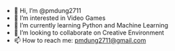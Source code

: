 - 👋 Hi, I’m @pmdung2711
- 👀 I’m interested in Video Games 
- 🌱 I’m currently learning Python and Machine Learning
- 💞️ I’m looking to collaborate on Creative Environment
- 📫 How to reach me: pmdung2711@gmail.com

<!---
pmdung2711/pmdung2711 is a ✨ special ✨ repository because its `README.md` (this file) appears on your GitHub profile.
You can click the Preview link to take a look at your changes.
--->
